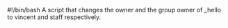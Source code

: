 #!/bin/bash
A script that changes the owner and the group owner of _hello to vincent and staff respectively.
